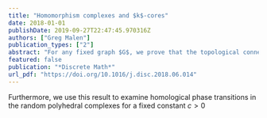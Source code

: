 ```yaml
---
title: "Homomorphism complexes and $k$-cores"
date: 2018-01-01
publishDate: 2019-09-27T22:47:45.970316Z
authors: ["Greg Malen"]
publication_types: ["2"]
abstract: "For any fixed graph $G$, we prove that the topological connectivity of the graph homomorphism complex is at least $m-D(G)-2$, where $D(G)=\\max_{H\\subseteq G}\\delta(H)$, for $\\delta(H)$ the minimum degree of a vertex in a subgraph $H$. This generalizes a theorem of Cukic and Kozlov, in which the maximum degree $\\Delta(G)$ was used in place of $D(G)$, and provides a high-dimensional analogue of the graph theoretic bound for chromatic number, $\\chi(G)\\leq D(G)+1$, as $\\chi(G) = \\min\\lbrace m: \\ne\\emptyset\\rbrace$ ."
featured: false
publication: "*Discrete Math*"
url_pdf: "https://doi.org/10.1016/j.disc.2018.06.014"
---
```


   Furthermore, we use this result to examine homological phase transitions in the random polyhedral complexes for a fixed constant $c > 0$

